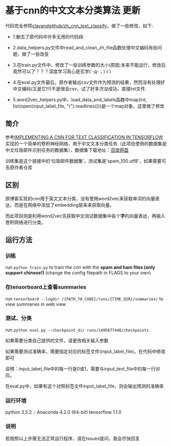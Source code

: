 # 基于cnn的中文文本分类算法 更新

代码完全参照[clayandgithub/zh_cnn_text_classify](https://github.com/clayandgithub/zh_cnn_text_classify)。做了一些修改，如下:

- 1.删去了原代码中许多无用的代码段

- 2.data_helpers.py文件中read_and_clean_zh_file函数处理中文编码有些问题，做了一些改变


- 3.在train.py文件中，修改了一些训练参数的大小(原因:本来不能运行，修改后竟然可以了？？？深度学习真心是玄学(`-д-；)ゞ)

- 4.在eval.py文件最后，原作者输出csv文件作为预测的结果，然而没有处理好中文编码(又是它!!!)不是很会csv，试了好多次没成功，直接txt文件.

- 5.word2vec_helpers.py中，load_data_and_labels函数中map(int, list(open(input_label_file, "r").readlines()))是一个map对象，这里做了修改


## 简介
参考[IMPLEMENTING A CNN FOR TEXT CLASSIFICATION IN TENSORFLOW](http://www.wildml.com/2015/12/implementing-a-cnn-for-text-classification-in-tensorflow/)实现的一个简单的卷积神经网络，用于中文文本分类任务（此项目使用的数据集是中文垃圾邮件识别任务的数据集），数据集下载地址：[百度网盘](https://pan.baidu.com/s/1i4HaYTB)

训练集是这个链接中的‘垃圾邮件数据集’，测试集是'spam_100.utf8'，如果需要可去原作者仓库

## 区别
原博客实现的cnn用于英文文本分类，没有使用word2vec来获取单词的向量表达，而是在网络中添加了embedding层来来获取向量。

而此项目则是利用word2vec先获取中文测试数据集中各个<strong>字</strong>的向量表达，再输入卷积网络进行分类。

## 运行方法

### 训练
run `python train.py` to train the cnn with the <strong>spam and ham files (only support chinese!)</strong> (change the config filepath in FLAGS to your own)

### 在tensorboard上查看summaries
run `tensorboard --logdir /{PATH_TO_CODE}/runs/{TIME_DIR}/summaries/` to view summaries in web view

### 测试、分类
run `python eval.py --checkpoint_dir runs/1495877448/checkpoints`

如果需要分类自己提供的文件，请更改相关输入参数

如果需要测试准确率，需要指定对应的标签文件(input_label_file)，在代码中修改即可

说明：input_label_file中的每一行是0或1，需要与input_text_file中的每一行对应。

在eval.py中，如果有这个对照标签文件input_label_file，则会输出预测的准确率

### 运行环境
python 3.5.2 :: Anaconda 4.2.0 (64-bit)
tensorflow 1.1.0

### 说明
若按照以上步骤无法正常运行程序，请在Issues提问，我会尽快回复
